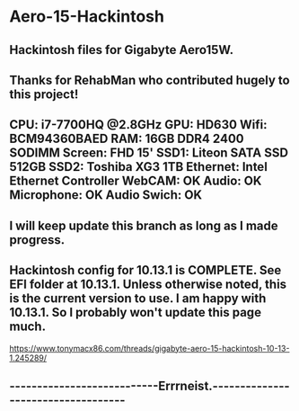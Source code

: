 # Aero-15-Hackintosh
Hackintosh files for Gigabyte Aero15W.
------------------------------------------------------------------------
Thanks for RehabMan who contributed hugely to this project!
------------------------------------------------------------------------
CPU: i7-7700HQ @2.8GHz
GPU: HD630
Wifi: BCM94360BAED
RAM: 16GB DDR4 2400 SODIMM
Screen: FHD 15'
SSD1: Liteon SATA SSD 512GB
SSD2: Toshiba XG3 1TB
Ethernet: Intel Ethernet Controller
WebCAM: OK
Audio: OK
Microphone: OK
Audio Swich: OK
------------------------------------------------------------------------
I will keep update this branch as long as I made progress.
------------------------------------------------------------------------
Hackintosh config for 10.13.1 is COMPLETE. See EFI folder at 10.13.1.
Unless otherwise noted, this is the current version to use.
I am happy with 10.13.1. So I probably won't update this page much.
------------------------------------------------------------------------
https://www.tonymacx86.com/threads/gigabyte-aero-15-hackintosh-10-13-1.245289/

---------------------------Errrneist.-----------------------------------
------------------------------------------------------------------------
